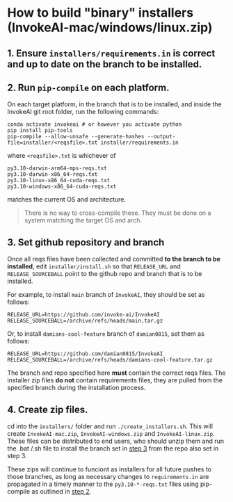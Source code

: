 # How to build "binary" installers (InvokeAI-mac/windows/linux.zip)

## 1. Ensure `installers/requirements.in` is correct and up to date on the branch to be installed.

## <a name="step-2"></a> 2. Run `pip-compile` on each platform.

On each target platform, in the branch that is to be installed, and inside the InvokeAI git root folder, run the following commands:
```commandline
conda activate invokeai # or however you activate python
pip install pip-tools
pip-compile --allow-unsafe --generate-hashes --output-file=installer/<reqsfile>.txt installer/requirements.in
```
where `<reqsfile>.txt` is whichever of
```commandline
py3.10-darwin-arm64-mps-reqs.txt
py3.10-darwin-x86_64-reqs.txt
py3.10-linux-x86_64-cuda-reqs.txt
py3.10-windows-x86_64-cuda-reqs.txt
```
matches the current OS and architecture. 
> There is no way to cross-compile these. They must be done on a system matching the target OS and arch.

## <a name="step-3"></a> 3. Set github repository and branch 

Once all reqs files have been collected and committed **to the branch to be installed**, edit `installer/install.sh` so that `RELEASE_URL` and `RELEASE_SOURCEBALL` point to the github repo and branch that is to be installed. 

For example, to install `main` branch of `InvokeAI`, they should be set as follows:

```commandline
RELEASE_URL=https://github.com/invoke-ai/InvokeAI
RELEASE_SOURCEBALL=/archive/refs/heads/main.tar.gz
```

Or, to install `damians-cool-feature` branch of `damian0815`, set them as follows:

```commandline
RELEASE_URL=https://github.com/damian0815/InvokeAI
RELEASE_SOURCEBALL=/archive/refs/heads/damians-cool-feature.tar.gz
```

The branch and repo specified here **must** contain the correct reqs files. The installer zip files **do not** contain requirements files, they are pulled from the specified branch during the installation process.

## 4. Create zip files.

cd into the `installers/` folder and run `./create_installers.sh`. This will create `InvokeAI-mac.zip`, `InvokeAI-windows.zip` and `InvokeAI-linux.zip`. These files can be distributed to end users, who should unzip them and run the .bat /.sh file to install the branch set in [step 3](#step-3) from the repo also set in step 3.

These zips will continue to funciont as installers for all future pushes to those branches, as long as necessary changes to `requirements.in` are propagated in a timely manner to the `py3.10-*-reqs.txt` files using pip-compile as outlined in [step 2](#step-2).
